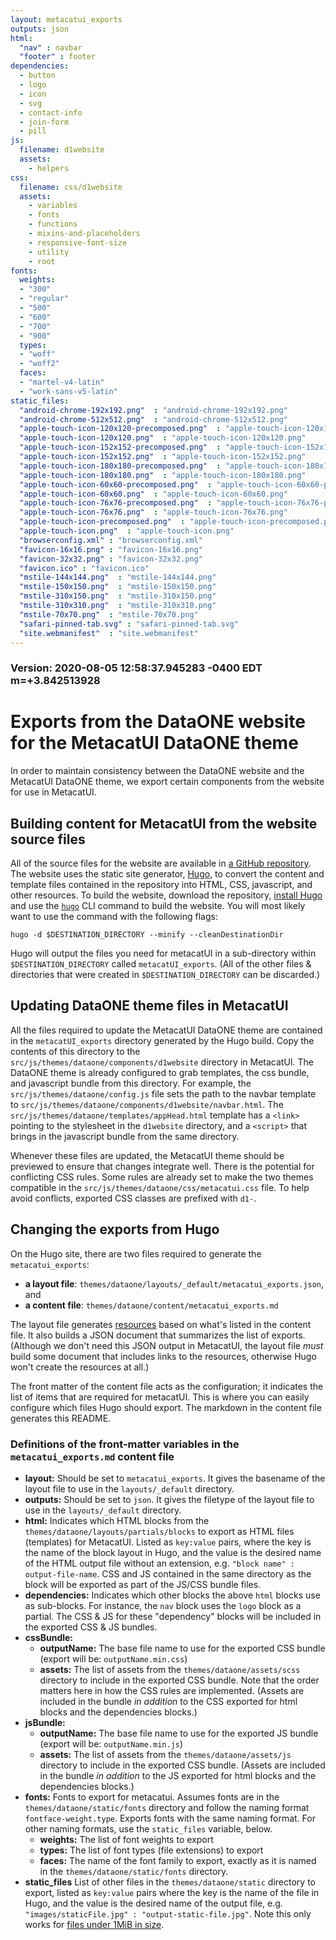 ```yaml
---
layout: metacatui_exports
outputs: json
html:
  "nav" : navbar
  "footer" : footer
dependencies:
  - button
  - logo
  - icon
  - svg
  - contact-info
  - join-form
  - pill
js:
  filename: d1website
  assets:
    - helpers
css:
  filename: css/d1website
  assets:
    - variables
    - fonts
    - functions
    - mixins-and-placeholders
    - responsive-font-size
    - utility
    - root
fonts:
  weights:
  - "300"
  - "regular"
  - "500"
  - "600"
  - "700"
  - "900"
  types:
  - "woff"
  - "woff2"
  faces:
  - "martel-v4-latin"
  - "work-sans-v5-latin"
static_files:
  "android-chrome-192x192.png"  : "android-chrome-192x192.png"
  "android-chrome-512x512.png"  : "android-chrome-512x512.png"
  "apple-touch-icon-120x120-precomposed.png"  : "apple-touch-icon-120x120-precomposed.png"
  "apple-touch-icon-120x120.png"  : "apple-touch-icon-120x120.png"
  "apple-touch-icon-152x152-precomposed.png"  : "apple-touch-icon-152x152-precomposed.png"
  "apple-touch-icon-152x152.png"  : "apple-touch-icon-152x152.png"
  "apple-touch-icon-180x180-precomposed.png"  : "apple-touch-icon-180x180-precomposed.png"
  "apple-touch-icon-180x180.png"  : "apple-touch-icon-180x180.png"
  "apple-touch-icon-60x60-precomposed.png"  : "apple-touch-icon-60x60-precomposed.png"
  "apple-touch-icon-60x60.png"  : "apple-touch-icon-60x60.png"
  "apple-touch-icon-76x76-precomposed.png"  : "apple-touch-icon-76x76-precomposed.png"
  "apple-touch-icon-76x76.png"  : "apple-touch-icon-76x76.png"
  "apple-touch-icon-precomposed.png"  : "apple-touch-icon-precomposed.png"
  "apple-touch-icon.png"  : "apple-touch-icon.png"
  "browserconfig.xml" : "browserconfig.xml"
  "favicon-16x16.png" : "favicon-16x16.png"
  "favicon-32x32.png" : "favicon-32x32.png"
  "favicon.ico" : "favicon.ico"
  "mstile-144x144.png"  : "mstile-144x144.png"
  "mstile-150x150.png"  : "mstile-150x150.png"
  "mstile-310x150.png"  : "mstile-310x150.png"
  "mstile-310x310.png"  : "mstile-310x310.png"
  "mstile-70x70.png"  : "mstile-70x70.png"
  "safari-pinned-tab.svg" : "safari-pinned-tab.svg"
  "site.webmanifest"  : "site.webmanifest"
---
```


### Version: 2020-08-05 12:58:37.945283 -0400 EDT m=+3.842513928

# Exports from the DataONE website for the MetacatUI DataONE theme

In order to maintain consistency between the DataONE website and the MetacatUI DataONE theme,
we export certain components from the website for use in MetacatUI.

## Building content for MetacatUI from the website source files

All of the source files for the website are available in [a GitHub repository](https://github.com/dataoneORG/dataone-web).
The website uses the static site generator, [Hugo](https://gohugo.io/), to convert the content and template files contained in the repository into HTML, CSS, javascript, and other resources.
To build the website, download the repository, [install Hugo](https://gohugo.io/getting-started/installing/) and use the [`hugo`](https://gohugo.io/commands/hugo/) CLI command to build the website. 
You will most likely want to use the command with the following flags:

```
hugo -d $DESTINATION_DIRECTORY --minify --cleanDestinationDir
```

Hugo will output the files you need for metacatUI in a sub-directory within `$DESTINATION_DIRECTORY` called `metacatUI_exports`.
(All of the other files & directories that were created in `$DESTINATION_DIRECTORY` can be discarded.)

## Updating DataONE theme files in MetacatUI

All the files required to update the MetacatUI DataONE theme are contained in the `metacatUI_exports` directory generated by the Hugo build.
Copy the contents of this directory to the `src/js/themes/dataone/components/d1website` directory in MetacatUI.
The DataONE theme is already configured to grab templates, the css bundle, and javascript bundle from this directory.
For example, the `src/js/themes/dataone/config.js` file sets the path to the navbar template to `src/js/themes/dataone/components/d1website/navbar.html`.
The `src/js/themes/dataone/templates/appHead.html` template has a `<link>` pointing to the stylesheet in the `d1website` directory, and a `<script>` that brings in the javascript bundle from the same directory.

Whenever these files are updated, the MetacatUI theme should be previewed to ensure that changes integrate well.
There is the potential for conflicting CSS rules.
Some rules are already set to make the two themes compatible in the `src/js/themes/dataone/css/metacatui.css` file.
To help avoid conflicts, exported CSS classes are prefixed with `d1-`.

## Changing the exports from Hugo

On the Hugo site, there are two files required to generate the `metacatui_exports`:
  - **a layout file**: `themes/dataone/layouts/_default/metacatui_exports.json`, and
  - **a content file**: `themes/dataone/content/metacatui_exports.md`

The layout file generates [resources](https://gohugo.io/content-management/page-resources/) based on what's listed in the content file.
It also builds a JSON document that summarizes the list of exports.
(Although we don't need this JSON output in MetacatUI, the layout file *must* build some document that includes links to the resources, otherwise Hugo won't create the resources at all.)

The front matter of the content file acts as the configuration; it indicates the list of items that are required for metacatUI.
This is where you can easily configure which files Hugo should export.
The markdown in the content file generates this README.

### Definitions of the front-matter variables in the `metacatui_exports.md` content file

- **layout:** Should be set to `metacatui_exports`. It gives the basename of the layout file to use in the `layouts/_default` directory.
- **outputs:** Should be set to `json`. It gives the filetype of the layout file to use in the `layouts/_default` directory.
- **html:** Indicates which HTML blocks from the `themes/dataone/layouts/partials/blocks` to export as HTML files (templates) for MetacatUI. Listed as `key:value` pairs, where the key is the name of the block layout in Hugo, and the value is the desired name of the HTML output file without an extension, e.g. ` "block name" : output-file-name `. CSS and JS contained in the same directory as the block will be exported as part of the JS/CSS bundle files.
- **dependencies:** Indicates which other blocks the above `html` blocks use as sub-blocks. For instance, the `nav` block uses the `logo` block as a partial. The CSS & JS for these "dependency" blocks will be included in the exported CSS & JS bundles.
- **cssBundle:** 
  - **outputName:** The base file name to use for the exported CSS bundle (export will be: `outputName.min.css`)
  - **assets:** The list of assets from the `themes/dataone/assets/scss` directory to include in the exported CSS bundle. Note that the order matters here in how the CSS rules are implemented. (Assets are included in the bundle  *in addition* to the CSS exported for html blocks and the dependencies blocks.)
- **jsBundle:** 
  - **outputName:** The base file name to use for the exported JS bundle (export will be: `outputName.min.js`)
  - **assets:** The list of assets from the `themes/dataone/assets/js` directory to include in the exported CSS bundle. (Assets are included in the bundle *in addition* to the JS exported for html blocks and the dependencies blocks.)
- **fonts:** Fonts to export for metacatui. Assumes fonts are in the `themes/dataone/static/fonts` directory and follow the naming format `fontface-weight.type`. Exports fonts with the same naming format. For other naming formats, use the `static_files` variable, below.
  - **weights:** The list of font weights to export
  - **types:** The list of font types (file extensions) to export
  - **faces:** The name of the font family to export, exactly as it is named in the `themes/dataone/static/fonts` directory.
- **static_files** List of other files in the `themes/dataone/static` directory to export, listed as `key:value` pairs where the key is the name of the file in Hugo, and the value is the desired name of the output file, e.g. ` "images/staticFile.jpg" : "output-static-file.jpg" `. Note this only works for [files under 1MiB in size](https://github.com/gohugoio/hugo/blob/215d2ed883d5adbde1d119d33e2f2e88c8435f41/tpl/os/os.go#L73).
